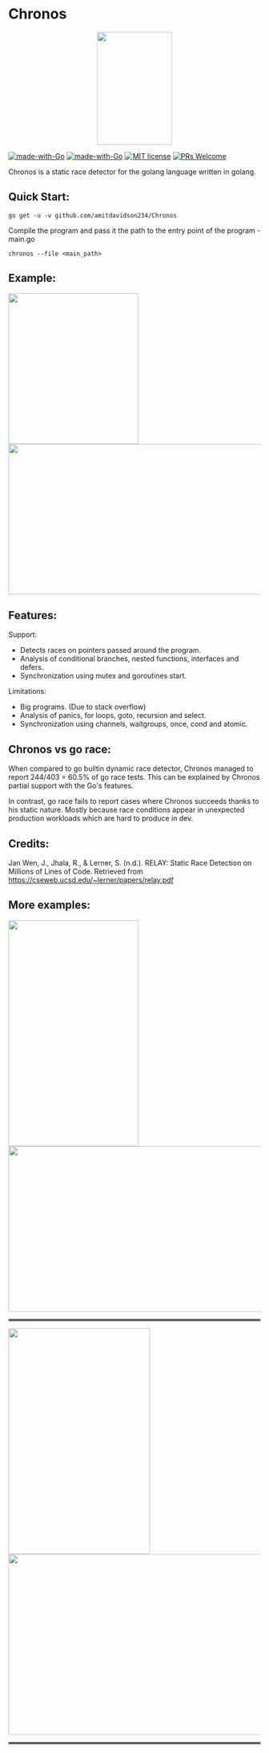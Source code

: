 # Chronos
<p align="center">
    <img src="https://i.imgur.com/AhLyxVh.jpeg" width="150" height="225">
</p>

[![made-with-Go](https://github.com/go-critic/go-critic/workflows/Go/badge.svg)](http://golang.org)
[![made-with-Go](https://img.shields.io/badge/Made%20with-Go-1f425f.svg)](http://golang.org)
[![MIT license](https://img.shields.io/badge/License-MIT-blue.svg)](https://lbesson.mit-license.org/)
[![PRs Welcome](https://img.shields.io/badge/PRs-welcome-brightgreen.svg?style=flat-square)](http://makeapullrequest.com)

Chronos is a static race detector for the golang language written in golang.

## Quick Start:
```
go get -u -v github.com/amitdavidson234/Chronos
```

Compile the program and pass it the path to the entry point of the program - main.go
```
chronos --file <main_path>
```

## Example:
<p float="left">
    <img src="https://i.imgur.com/LJMP9c2.png" width="260" height="300">
    <img src="https://i.imgur.com/tWIRIER.png" width="543" height="300">
</p>

## Features:
Support:
- Detects races on pointers passed around the program.
- Analysis of conditional branches, nested functions, interfaces and defers.
- Synchronization using mutex and goroutines start.

Limitations:
- Big programs. (Due to stack overflow)
- Analysis of panics, for loops, goto, recursion and select.
- Synchronization using channels, waitgroups, once, cond and atomic.

## Chronos vs go race:
When compared to go builtin dynamic race detector, Chronos managed to report 244/403 = 60.5% of go race tests. This can be explained by Chronos partial support with the Go's features.
  
In contrast, go race fails to report cases where Chronos succeeds thanks to his static nature. Mostly because race conditions appear in unexpected production workloads which are hard to produce in dev. 


## Credits:
Jan Wen, J., Jhala, R., &amp; Lerner, S. (n.d.). RELAY: Static Race Detection on Millions of Lines of Code. Retrieved from https://cseweb.ucsd.edu/~lerner/papers/relay.pdf

## More examples:
<p float="left">
    <img src="https://i.imgur.com/NvVWFRf.png" width="260" height="450">
    <img src="https://i.imgur.com/VdP7r8B.png" width="543" height="330">
</p>
<hr style="border:2px solid gray"> </hr>
<p float="left">
    <img src="https://i.imgur.com/app5tBc.png" width="283" height="450">
    <img src="https://i.imgur.com/jtiqKaP.png" width="525" height="360">
</p>
<hr style="border:2px solid gray"> </hr>
